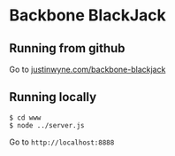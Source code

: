 # Backbone BlackJack

## Running from github

Go to [justinwyne.com/backbone-blackjack](http://justinwyne.com/backbone-blackjack)

## Running locally

```
$ cd www
$ node ../server.js
```

Go to `http://localhost:8888`